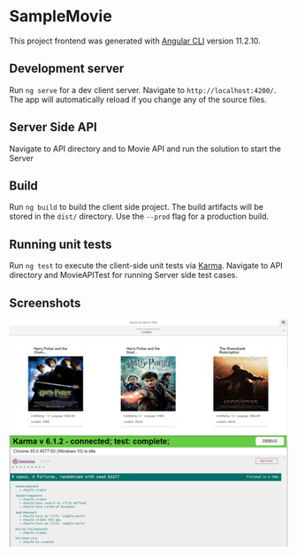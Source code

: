 # SampleMovie

This project frontend  was generated with [Angular CLI](https://github.com/angular/angular-cli) version 11.2.10.

## Development server

Run `ng serve` for a dev client  server. Navigate to `http://localhost:4200/`. The app will automatically reload if you change any of the source files.

## Server Side API

Navigate to API directory and to Movie API and run the solution to start the Server 

## Build

Run `ng build` to build the client side project. The build artifacts will be stored in the `dist/` directory. Use the `--prod` flag for a production build.

## Running unit tests

Run `ng test` to execute the client-side unit tests via [Karma](https://karma-runner.github.io).
Navigate to API directory and MovieAPITest for running Server side test cases. 

## Screenshots
 ![](Screenshots/sample.PNG)
 ![](Screenshots/clientside.PNG)